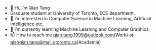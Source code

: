 - 👋 Hi, I’m Qian Tang
- Graduate student at University of Toronto, ECE department.
- 👀 I’m interested in Computer Science in Machine Learning, Artificial Intelligence etc.
- 🌱 I’m currently learning Machine Learning and Computer Graphics.
- 📫 How to reach me qian.tang.1999@outlook.com(Work) or qianqian.tang@mail.utoronto.ca(Academia)

<!---
MISAKITSUBASA/MISAKITSUBASA is a ✨ special ✨ repository because its `README.md` (this file) appears on your GitHub profile.
You can click the Preview link to take a look at your changes.
--->
